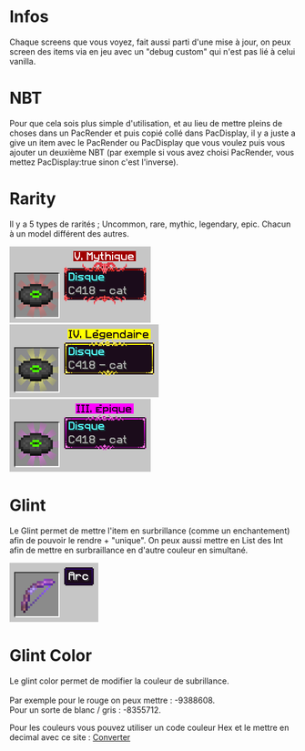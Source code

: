 # Infos
Chaque screens que vous voyez, fait aussi parti d'une mise à jour, on peux screen des items via en jeu avec un "debug custom" qui n'est pas lié à celui vanilla.

# NBT
Pour que cela sois plus simple d'utilisation, et au lieu de mettre pleins de choses dans un PacRender et puis copié collé dans PacDisplay, il y a juste a give un item avec le PacRender ou PacDisplay que vous voulez puis vous ajouter un deuxième NBT (par exemple si vous avez choisi PacRender, vous mettez PacDisplay:true sinon c'est l'inverse).

# Rarity

Il y a 5 types de rarités ; Uncommon, rare, mythic, legendary, epic.
Chacun à un model différent des autres.

<img src="/.img/model1.png"> <img src="/.img/model2.png"> <img src="/.img/model3.png">

# Glint

Le Glint permet de mettre l'item en surbrillance (comme un enchantement) afin de pouvoir le rendre + "unique".
On peux aussi mettre en List des Int afin de mettre en surbraillance en d'autre couleur en simultané.

<img src="/.img/glint.png">

# Glint Color
Le glint color permet de modifier la couleur de subrillance.<br><br>
Par exemple pour le rouge on peux mettre : -9388608.<br>
Pour un sorte de blanc / gris : -8355712.

Pour les couleurs vous pouvez utiliser un code couleur Hex et le mettre en decimal avec ce site : [Converter](https://www.rapidtables.com/convert/number/hex-to-decimal.html)

